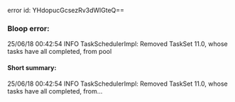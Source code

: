 error id: YHdopucGcsezRv3dWlGteQ==
### Bloop error:

25/06/18 00:42:54 INFO TaskSchedulerImpl: Removed TaskSet 11.0, whose tasks have all completed, from pool
#### Short summary: 

25/06/18 00:42:54 INFO TaskSchedulerImpl: Removed TaskSet 11.0, whose tasks have all completed, from...
